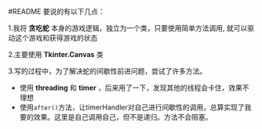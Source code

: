#README
要说的有以下几点：

1.我将 __贪吃蛇__ 本身的游戏逻辑，独立为一个类，只要使用简单方法调用,
就可以驱动这个游戏和获得游戏的状态
  
2.主要使用 __Tkinter.Canvas__ 类

3.写的过程中，为了解决蛇的间歇性前进问题，尝试了许多方法。

- 使用 __threading__ 和 __timer__ ，后来用了一下，发现其他的线程会卡住，效果不理想
- 使用`after()`方法，让timerHandler对自己进行间歇性的调用，总算实现了我要的效果。这里是自己调用自己，但不是递归。方法不会阻塞。
